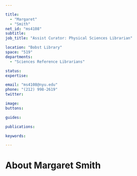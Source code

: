 ```yaml
---

title:
  - "Margaret"
  - "Smith"
net_id: "ms4108"
subtitle: 
job_title: "Assist Curator: Physical Sciences Librarian"

location: "Bobst Library"
space: "519"
departments:
  - "Sciences Reference Librarians"

status: 
expertise:

email: "ms4108@nyu.edu"
phone: "(212) 998-2619"
twitter: 

image: 
buttons:

guides:

publications:

keywords:

---
```


# About Margaret Smith


